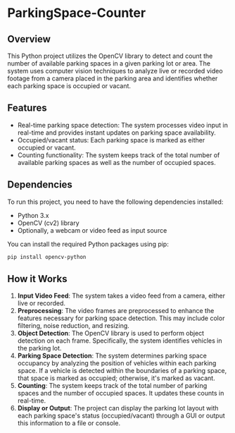 # ParkingSpace-Counter
## Overview

This Python project utilizes the OpenCV library to detect and count the number of available parking spaces in a given parking lot or area. The system uses computer vision techniques to analyze live or recorded video footage from a camera placed in the parking area and identifies whether each parking space is occupied or vacant.

## Features

- Real-time parking space detection: The system processes video input in real-time and provides instant updates on parking space availability.
- Occupied/vacant status: Each parking space is marked as either occupied or vacant.
- Counting functionality: The system keeps track of the total number of available parking spaces as well as the number of occupied spaces.

## Dependencies

To run this project, you need to have the following dependencies installed:

- Python 3.x
- OpenCV (cv2) library
- Optionally, a webcam or video feed as input source

You can install the required Python packages using pip:

```bash
pip install opencv-python 
```

## How it Works

1. **Input Video Feed**: The system takes a video feed from a camera, either live or recorded.
2. **Preprocessing**: The video frames are preprocessed to enhance the features necessary for parking space detection. This may include color filtering, noise reduction, and resizing.
3. **Object Detection**: The OpenCV library is used to perform object detection on each frame. Specifically, the system identifies vehicles in the parking lot.
4. **Parking Space Detection**: The system determines parking space occupancy by analyzing the position of vehicles within each parking space. If a vehicle is detected within the boundaries of a parking space, that space is marked as occupied; otherwise, it's marked as vacant.
5. **Counting**: The system keeps track of the total number of parking spaces and the number of occupied spaces. It updates these counts in real-time.
6. **Display or Output**: The project can display the parking lot layout with each parking space's status (occupied/vacant) through a GUI or output this information to a file or console.

